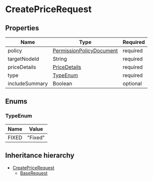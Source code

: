 

# CreatePriceRequest

## Properties

Name | Type | Required
-------- | -------- | --------
policy | [PermissionPolicyDocument](PermissionPolicyDocument.md) | required
targetNodeId | String | required
priceDetails | [PriceDetails](PriceDetails.md) | required
type | [TypeEnum](#TypeEnum) | required
includeSummary | Boolean | optional




## Enums


<a name="TypeEnum"></a>
### TypeEnum

Name | Value
---- | -----
FIXED | &quot;Fixed&quot;






## Inheritance hierarchy


* [CreatePriceRequest](CreatePriceRequest.md)
    * [BaseRequest](BaseRequest.md)
